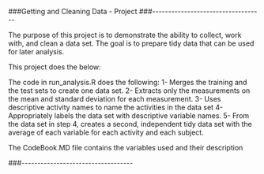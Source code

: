 ###Getting and Cleaning Data - Project
###-----------------------------------

The purpose of this project is to demonstrate the ability to collect, work with, and clean a data set.
The goal is to prepare tidy data that can be used for later analysis.

This project does the below:

The code in run_analysis.R does the following:
1- Merges the training and the test sets to create one data set.
2- Extracts only the measurements on the mean and standard deviation for each measurement. 
3- Uses descriptive activity names to name the activities in the data set
4- Appropriately labels the data set with descriptive variable names. 
5- From the data set in step 4, creates a second, independent tidy data set with the average of each variable for each activity and each subject.


The CodeBook.MD file contains the variables used and their description

###-----------------------------------
